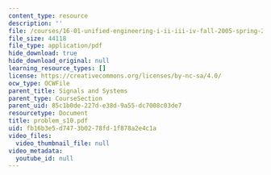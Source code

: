 ```yaml
---
content_type: resource
description: ''
file: /courses/16-01-unified-engineering-i-ii-iii-iv-fall-2005-spring-2006/fb16b3e5d7473b0278fd1f878a2e4c1a_problem_s10.pdf
file_size: 44118
file_type: application/pdf
hide_download: true
hide_download_original: null
learning_resource_types: []
license: https://creativecommons.org/licenses/by-nc-sa/4.0/
ocw_type: OCWFile
parent_title: Signals and Systems
parent_type: CourseSection
parent_uid: 85c1b0de-227d-e38d-9a55-dc7008c03de7
resourcetype: Document
title: problem_s10.pdf
uid: fb16b3e5-d747-3b02-78fd-1f878a2e4c1a
video_files:
  video_thumbnail_file: null
video_metadata:
  youtube_id: null
---
```

